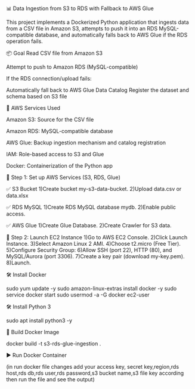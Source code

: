 📊 Data Ingestion from S3 to RDS with Fallback to AWS Glue

This project implements a Dockerized Python application that ingests data from a CSV file in Amazon S3, attempts to push it into an RDS MySQL-compatible database, and automatically falls back to AWS Glue if the RDS operation fails.

📦 Goal
Read CSV file from Amazon S3

Attempt to push to Amazon RDS (MySQL-compatible)

If the RDS connection/upload fails:

Automatically fall back to AWS Glue Data Catalog Register the dataset and schema based on S3 file

🧰 AWS Services Used

Amazon S3: Source for the CSV file

Amazon RDS: MySQL-compatible database

AWS Glue: Backup ingestion mechanism and catalog registration

IAM: Role-based access to S3 and Glue

Docker: Containerization of the Python app

🚀 Step 1: Set up AWS Services (S3, RDS, Glue)

✅ S3 Bucket
1)Create bucket my-s3-data-bucket.
2)Upload data.csv or data.xlsx

✅ RDS MySQL
1)Create RDS MySQL database mydb.
2)Enable public access.

✅ AWS Glue
1)Create Glue Database.
2)Create Crawler for S3 data.

🚀 Step 2: Launch EC2 Instance
1)Go to AWS EC2 Console.
2)Click Launch Instance.
3)Select Amazon Linux 2 AMI.
4)Choose t2.micro (Free Tier).
5)Configure Security Group:
6)Allow SSH (port 22), HTTP (80), and MySQL/Aurora (port 3306).
7)Create a key pair (download my-key.pem).
8)Launch.

🛠️ Install Docker

sudo yum update -y
sudo amazon-linux-extras install docker -y
sudo service docker start
sudo usermod -a -G docker ec2-user

🛠️ Install Python 3

sudo apt install python3 -y

🐳 Build Docker Image

docker build -t s3-rds-glue-ingestion .

▶️ Run Docker Container

(in run docker file changes add your access key, secret key,region,rds host,rds db,rds user,rds password,s3 bucket name,s3 file key according then run the file and see the output)



